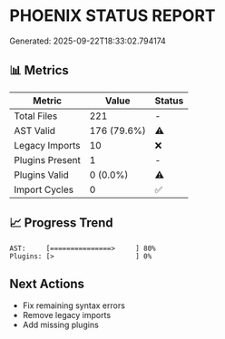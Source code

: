 # PHOENIX STATUS REPORT
Generated: 2025-09-22T18:33:02.794174

## 📊 Metrics

| Metric | Value | Status |
|--------|-------|--------|
| Total Files | 221 | - |
| AST Valid | 176 (79.6%) | ⚠️ |
| Legacy Imports | 10 | ❌ |
| Plugins Present | 1 | - |
| Plugins Valid | 0 (0.0%) | ⚠️ |
| Import Cycles | 0 | ✅ |

## 📈 Progress Trend

```
AST:     [===============>     ] 80%
Plugins: [>                    ] 0%
```

## Next Actions

- Fix remaining syntax errors
- Remove legacy imports
- Add missing plugins
